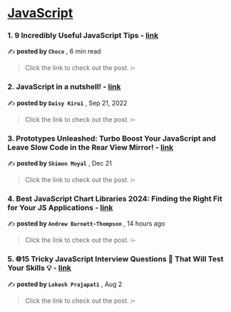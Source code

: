 
<h1><a href=https://medium.com/tag/javascript-development/recommended target="_blank" rel="noopener noreferrer">JavaScript</a></h1>
<h3>1. 9 Incredibly Useful JavaScript Tips - <a href=https://medium.com/@Choco23/9-incredibly-useful-javascript-tips-e05b00013adc?source=tag_recommended_feed---------0-84----------javascript_development----------f8d9bef1_e2f2_4874_a512_b43a5af4db77------- target="_blank" rel="noopener noreferrer">link</a></h3>

✍️ **posted by `Choco`** <date> , 6 min read</date>

<blockquote>Click the link to check out the post. ⌲</blockquote>

<h3>2. JavaScript in a nutshell! - <a href=https://medium.com/@daisykirui/javascript-in-a-nutshell-669dab5b6e78?source=tag_recommended_feed---------1-107----------javascript_development----------f8d9bef1_e2f2_4874_a512_b43a5af4db77------- target="_blank" rel="noopener noreferrer">link</a></h3>

✍️ **posted by `Daisy Kirui`** <date> , Sep 21, 2022</date>

<blockquote>Click the link to check out the post. ⌲</blockquote>

<h3>3. Prototypes Unleashed: Turbo Boost Your JavaScript and Leave Slow Code in the Rear View Mirror! - <a href=https://medium.com/javascript-in-plain-english/prototypes-unleashed-turbo-boost-your-javascript-and-leave-slow-code-in-the-rear-view-mirror-8085e3b877ac?source=tag_recommended_feed---------2-85----------javascript_development----------f8d9bef1_e2f2_4874_a512_b43a5af4db77------- target="_blank" rel="noopener noreferrer">link</a></h3>

✍️ **posted by `Shimon Moyal`** <date> , Dec 21</date>

<blockquote>Click the link to check out the post. ⌲</blockquote>

<h3>4. Best JavaScript Chart Libraries 2024: Finding the Right Fit for Your JS Applications - <a href=https://medium.com/@drandrewbt/best-javascript-chart-libraries-2024-fb10e8da0e82?source=tag_recommended_feed---------3-84----------javascript_development----------f8d9bef1_e2f2_4874_a512_b43a5af4db77------- target="_blank" rel="noopener noreferrer">link</a></h3>

✍️ **posted by `Andrew Burnett-Thompson`** <date> , 14 hours ago</date>

<blockquote>Click the link to check out the post. ⌲</blockquote>

<h3>5. 🌐15 Tricky JavaScript Interview Questions 🧠 That Will Test Your Skills 💡 - <a href=https://medium.com/@lokesh-prajapati/15-tricky-javascript-interview-questions-that-will-test-your-skills-aca1053b1876?source=tag_recommended_feed---------4-85----------javascript_development----------f8d9bef1_e2f2_4874_a512_b43a5af4db77------- target="_blank" rel="noopener noreferrer">link</a></h3>

✍️ **posted by `Lokesh Prajapati`** <date> , Aug 2</date>

<blockquote>Click the link to check out the post. ⌲</blockquote>

